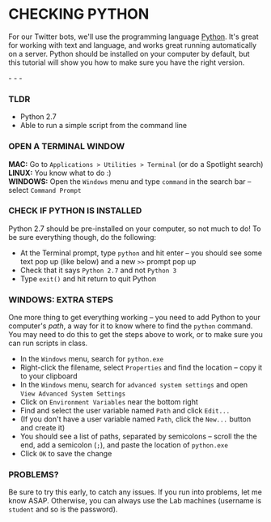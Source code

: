 CHECKING PYTHON
====

For our Twitter bots, we'll use the programming language [Python](https://www.python.org/). It's great for working with text and language, and works great running automatically on a server. Python should be installed on your computer by default, but this tutorial will show you how to make sure you have the right version.

\- \- \-

### TLDR  

* Python 2.7  
* Able to run a simple script from the command line

### OPEN A TERMINAL WINDOW

**MAC:** Go to `Applications > Utilities > Terminal` (or do a Spotlight search)  
**LINUX:** You know what to do :)  
**WINDOWS:** Open the `Windows` menu and type `command` in the search bar – select `Command Prompt`  

### CHECK IF PYTHON IS INSTALLED

Python 2.7 should be pre-installed on your computer, so not much to do! To be sure everything though, do the following:

* At the Terminal prompt, type `python` and hit enter – you should see some text pop up (like below) and a new `>>` prompt pop up  
* Check that it says `Python 2.7` and not `Python 3`  
* Type `exit()` and hit return to quit Python  

### WINDOWS: EXTRA STEPS  

One more thing to get everything working – you need to add Python to your computer's *path*, a way for it to know where to find the `python` command. You may need to do this to get the steps above to work, or to make sure you can run scripts in class.

* In the `Windows` menu, search for `python.exe`  
* Right-click the filename, select `Properties` and find the location – copy it to your clipboard  
* In the `Windows` menu, search for `advanced system settings` and open `View Advanced System Settings`  
* Click on `Environment Variables` near the bottom right  
* Find and select the user variable named `Path` and click `Edit...`  
* (If you don't have a user variable named `Path`, click the `New...` button and create it)  
* You should see a list of paths, separated by semicolons – scroll the the end, add a semicolon (`;`), and paste the location of `python.exe`  
* Click `OK` to save the change  

### PROBLEMS?  

Be sure to try this early, to catch any issues. If you run into problems, let me know ASAP. Otherwise, you can always use the Lab machines (username is `student` and so is the password).

